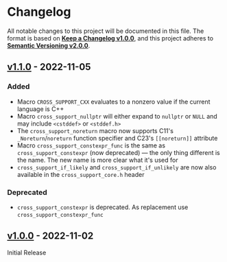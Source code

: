 <!--
  Copyright (c) 2022 Michael Federczuk
  SPDX-License-Identifier: CC-BY-SA-4.0
-->

<!-- markdownlint-disable no-duplicate-heading -->

# Changelog #

All notable changes to this project will be documented in this file.
The format is based on [**Keep a Changelog v1.0.0**](https://keepachangelog.com/en/1.0.0/),
and this project adheres to [**Semantic Versioning v2.0.0**](https://semver.org/spec/v2.0.0.html).

## [v1.1.0] - 2022-11-05 ##

[v1.1.0]: https://github.com/mfederczuk/cross-support/releases/tag/v1.1.0

### Added ###

* Macro `CROSS_SUPPORT_CXX` evaluates to a nonzero value if the current language is C++
* Macro `cross_support_nullptr` will either expand to `nullptr` or `NULL` and may include `<cstddef>` or `<stddef.h>`
* The `cross_support_noreturn` macro now supports C11's `_Noreturn`/`noreturn` function specifier and
  C23's `[[noreturn]]` attribute
* Macro `cross_support_constexpr_func` is the same as `cross_support_constexpr` (now deprecated) — the only thing
  different is the name. The new name is more clear what it's used for
* `cross_support_if_likely` and `cross_support_if_unlikely` are now also available in the `cross_support_core.h` header

### Deprecated ###

* `cross_support_constexpr` is deprecated. As replacement use `cross_support_constexpr_func`

## [v1.0.0] - 2022-11-02 ##

[v1.0.0]: https://github.com/mfederczuk/cross-support/releases/tag/v1.0.0

Initial Release
